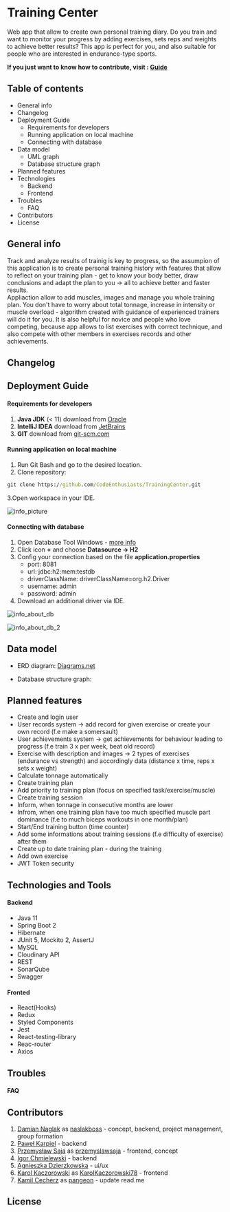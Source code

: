 # Training Center 

Web app that allow to create own personal training diary. Do you train and want to monitor your progress by adding exercises, 
sets reps and weights to achieve better results? This app is perfect for you, and also suitable for people who are interested 
in endurance-type sports. 

**If you just want to know how to contribute, visit : [Guide](https://github.com/CodeEnthusiasts/TrainingCenter/wiki/How-to-contribute%3F)**

## Table of contents
* General info
* Changelog
* Deployment Guide
    * Requirements for developers
    * Running application on local machine
    * Connecting with database
* Data model
    * UML graph
    * Database structure graph
* Planned features
* Technologies
    * Backend
    * Frontend
* Troubles
    * FAQ
* Contributors
* License

## General info
Track and analyze results of trainig is key to progress, so the assumpion of this application is to create personal training 
history with features that allow to reflect on your training plan - get to know your body better, draw conclusions and adapt the plan 
to you -> all to achieve better and faster results. <br> Appliaction allow to add muscles, images and manage you whole training plan. 
You don't have to worry about total tonnage, increase in intensity or muscle overload - algorithm created with guidance of 
experienced trainers will do it for you. It is also helpful for novice and people who love competing, because app allows 
to list exercises with correct technique, and also compete with other members in exercises records and other achievements.

## Changelog

## Deployment Guide
#### Requirements for developers
1. **Java JDK** (< 11) download from [Oracle](https://www.oracle.com/pl/java/technologies/javase-downloads.html)
2. **IntelliJ IDEA** download from [JetBrains](https://www.jetbrains.com/idea/download/#section=windows)
3. **GIT** download from [git-scm.com](https://git-scm.com/downloads) 
 
#### Running application on local machine
1. Run Git Bash and go to the desired location.
2. Clone repository:
```cmd
git clone https://github.com/CodeEnthusiasts/TrainingCenter.git
```
3.Open workspace in your IDE.

![info_picture](readme-img/open_project.PNG)

#### Connecting with database
1. Open Database Tool Windows - [more info](https://www.jetbrains.com/help/idea/database-tool-window.html)
2. Click icon **+** and choose **Datasource -> H2**
3. Config your connection based on the file **application.properties**
    * port: 8081
    * url: jdbc:h2:mem:testdb
    * driverClassName: driverClassName=org.h2.Driver
    * username: admin
    * password: admin
4. Download an additional driver via IDE.

![info_about_db](readme-img/test_db.PNG) 

![info_about_db_2](readme-img/test_db_2.PNG)

## Data model
* ERD diagram:
[Diagrams.net](https://viewer.diagrams.net/?highlight=0000ff&edit=_blank&layers=1&nav=1#R7Z1rU%2BM4FoZ%2FDVW7H6Bsy9ePDc001NBNL5fp3flCuRMD3smFcZwG9tevnVh2iBSQYss6ktU1tWuckBCfN4%2BlV%2BccHaCT6cuXLH56%2FDofJ5MDxxq%2FHKDPB07xL7CL%2FyvPvOIzyF2fecjS8fqc3Zy4Tv%2BXVCet6uwyHSeLN0%2FM5%2FNJnj69PTmaz2bJKH9zLs6y%2BfPbp93PJ2%2Ff9Sl%2BSIgT16N4Qp79kY7zx%2Bqs7UfNA2dJ%2BvBYvXXo%2BOsHfsajvx6y%2BXJWvd%2BBg%2B5X%2F9YPT2P8WtUHXTzG4%2Fnzxil0eoBOsvk8Xx9NX06SSXlx8WVb%2F95vOx6t%2F%2B4smeUsv4COj6fn9h8%2FnLMfi9PPhw9fzj4dHtpWuH6dX%2FFkWV2R20WSLaq%2FOX%2FF16n485%2FKwzz%2BWZ46XuRxllfhRFZxoghQHqezJCtO2KufJ5P4aZGunr4%2B85hOxhfx63yZ4xfCPx3fpy%2FJ%2BGodzfK5RWAvihcrfyxf%2FL548evqjykfjifpw6w4HhUfvnzH4yxZFH%2FLRbzIq2eQl6e6Yr%2BSLE9eNk5Vl%2BtLMp8mefZaPKV69DC0qthV4j60Pb8689xoxQmqc48bMrHD6mRc6fOhfvkmRsVBFSaukEVEyHZGq%2Fj8eRpPropvTjx7WAXubVzKizvO5k83cfaQ5NWJp3laXtbTX8W1qyOQTiYn88m8DO9sPitfKZ8%2FVQ9Oknv8uz%2FneT6f4ihWF6R%2B0dXF8I6L%2F4rLc2IdeQde8eeeFD%2Fbzc%2FFf%2BXTs%2FxkPlvkWSGq8jWSIrbPSRlfSmw%2FEPfHIa8ijBjDi4RFF3NxI7rff%2BeL7wqUcRNf7tBZW6Hb%2FvbNiwt6P1nB7DEdj5MZT0wi5phsBAH1GwObiEHxCyfOwafiLS1xB8fnX86%2F3RQH3y5X%2F3t7cSE58piz6%2BceL57iUTp7uFj%2Fpr8lDa8%2Fabzs%2Frq6%2FUrFUQLG23FVAsas91qB0UUto9v5FzIZp%2Fj12pK4li5kErtEAJbF8HQWTxN2sv7x6erk7NPVP5DzzzVbVQBrT5GFA1LPgFQUSCP5IPV1BqnHHBB5IA2IADzFi8XzPOMb2A6PpezBhcNS0tQxLO2IpbYjH6ZtDSDQMGWPiDSYYglsBCCZxumkW0MAoza0hoJa9tCDQa1DWkUGtV2h1pOOWhxNLVHLsSIiD7WkA2PGrR0HFw5MyUlKuRj5OcmLm6tZkiweOUTYFMVLkpHrsUHSEbci6agx3wCwIlkrXKEVSYecbmi1IukoMOPAr9z3iuSug4GvVHJIBszNFZmZijBIy1%2BpRDpPVJACExVETlSe128sDMWfL2%2BPL06hc7enwMPhLLlkbTjbEWflL2SitsvUoDnrMgdEHmfJleQyw7v3EfD12eXVjdbsZRcDHPaSBpJhb0fsBbDwidr6TKDhyx4RefAlraBF8bf2Dt9NN3%2F7KRoTmV0hYIiM380QWQCR5a%2BPum1NJchErrULmMgu6fus3%2Fh2lra1Ht6smeqLVY4ww8Fq23xag9XdWA3lY7XtPAY0Vn3miMjDKjnT%2BDkfv%2F74EK1DYSZ7DOEwU426aSWZWbdzkMdMPBjeCO9vstMUuqSmAnXTHqVueho%2FJHcd5SpsZh2okHLQU7yhEBa5bctlDWF3E9aVTVjkkiubGhG2US9cwiKXXH4s66G7AuzmwYBgyxN6KLC1A1IKp7PxMotno6SIRZkgvytiA0qYDnFQ6hZOLmV6j2ihE5gwHahh3wBImA7Yy293J0xTwyvwm0m6N1olTAcKGDgBaeBITZje46Z7MLy8ag5l7b4PI7tfpRlbSRjLKXnVPbMcjwG0dOIDBTylkPSUxnEuIeHv%2FYPPn260zsTmkAoYMoeOIbMoMlMysfsms869%2BWrpQiYzaQeO00Ve%2Bg9yEFyVw1jfr05Pzq%2FPL7%2FpDGQOhcABsunxJwzItPTsvomsc5O%2FUIEmfyFpPGEi3y3b5wMONkOQI%2FZwWKtGTw41WUtJvO6btTr3AAwV6MiBJ0CbrF1mcZ7OZ1JGvzfnX8ux74%2Fzm7PL25vmxJ%2BX3071L43hUAwYQkemIYc4QrMu8goMb1v3CTKhI%2FaFeHmEJg2iafGZp8VHu%2BPbQIA25PUsrYe8HAGGA1TTeUMYUGkJ3n0DVefWG5ECrTci0t%2FJ06kga4GrBlxnEHfRhqNvEJs2HOJATMkD7xvEpLWkUR54o17IKCbtH1F54PuV5xyokbzWk06gkNnBG9rCGUN1FKI9OmljiwBnhtPKvnsFq2Pp0U2DPxau%2FXEsegWsY5HmwXVefMSH%2FNEUV%2BwurrAtshs9ciiRE1dc4Vhq2ADyiysakbcqrqCFV%2BAXk3QBdCquaNQLd%2FTpWKQRYIoroBdX8CjrnSLHqF%2BlGSdBGMtpxRU9s1zjfp6NdCGDnLQRTHFF704Cj1TAkBnP2AyZuyczrbiiXzLbejgRH0gXMJlthwhAljwtgAC5PtC9Cz6PVuCg2bRhEoZmaplFz2xu62%2BBZjP8JkyOTVpQBZuTPC2TfzvNhhhGjgNP0OFAVo0WPmpCllZf0TNkNe7A3GgXMmRJb0j0fnqmyLiFUOCA2fTjEQdm2rp8v2DG76YnmOE35GnSBLbBLDgPeChj4U76PveLXPwVNMjtHrnUwouekatxp51Gu5CRSzo%2BbSvZhlHGxhNdODQ1XXLE0ZRWPdEzTUnjSKPqiUa9kHlKmjuwqidUSE3rSSRgsIzIec%2FJclFcPJMPvjMfPAgYcVu3UxEQNzUmJwDSwRF7wMGkgyNybqJVOnitXsC3U0ROT0w6OPh0cA5lwbkHm6mRMJbLTwdHGvcPbaQLGeSU%2FqEmHbz32RGHVOCQ2bQbFUZm%2BengSONuo410AZMZT6w3yZwsRln61FPDUbxeYFt6LxhwiAEMe13TSFQYewHke7ttDSzI8HXZIyIPvqTHtD4EMhweVEoih2DAANozBTniAC0%2FV9zTel%2F0Rr2AEe31ty%2F69gGbwayCu9yTSOBgmfQbb0p2FVfl%2BySe7QzXgFZ0DxG2hfGSrm%2Bx8tYWFzg1usIAWNL12As4wCzpeqSVqNWSrqdAYxiPNPxUWNLtKv%2FqYHjLwRyqBHMDx%2Fcm4PcBAPMq%2FvuA%2FOVgX%2BceNLV0Ad8EfNJ47HfRoc1BU%2BCg94IFh5DgcNv4YcK4LX%2Bx2Ne5P42vgBnmk2bYOL2%2FT0fLSf4Kgc28B5jljubVahzigsNy0wdHGMsBLD77OvfB8RXog%2BOTbtjKd76DmJm560D3jE0OIcEBt%2BmTIw7c8helceWdnuBWoE9OQNpXyWysFLYP9M%2B151ASGHIHpC9nyN0VueV3OAt0brdTaxcyuUkDa%2F%2F94qEdDKTxD4fO4HDdVLcK4zqANmqBzuWtHBtZy%2BM66WXNltOfSXY3v797msTF9R3f5VUG4M6tNrTf8oIjlHDQacpPxaFTfs%2B0QOf600CB%2BlM8K6KiM3lJRsv8HXbqj0wFq0ZDUzUqDpmsfc8Ehpc0iXQqSqrVCxmapJEjv83k3gdDqmbiUBccnpOu1fcsnWdp%2FrozVAOqZCJaU1JyK2psv2lN6YsLmRqGD4A6ppB97%2FLddUzU8Ar8QpJ%2Bj1Z1TKEClk9IWj5Q774Drz%2FiUNM7t1y3X3UZ10kYvyn1R33zW2fTKVTAdMLjZzjrsAPZg4pDHGBYHBk7SxiLKTVFPbM4It0sfVgcKeBlRaSXJb4WdCg1nBwCgMJbZJn0cWG8pdX99AvcunmPnssHjXrhIhfZ5IgGL7CuslX2W0eobIbqpLZM5YkwGKba5CgHNyS7ThaL8kZrnHzCyXeZU7YFRk6NjgbynfxG4%2Bp0JEM2ZWlN9s2wQye%2FUS%2FkuyG5VgbMyR%2B2gc8jIihr5sg2zQuEYVt6AzFka9y7oJEuZGaT62NyDPzat%2Ff%2Bqf%2FMh0MZcEBs3CRhIJbeEax%2BNz1BrICV5JBWkuQ%2BBJr3FeBRBRgI42%2BlgXD3EJbfygs5GvcVaLQLmcKkjTSOX8sKquck%2BatdOb%2FeGSk84YWDUzWyu9XEqfQGW8jRuJy%2F0S5knFJ2q%2B6tze1QuKteLwDkmKxscdyV3h4LORqnZTfaBcxd%2FMpER9o8FeDt3px%2FLfc2%2FXF%2Bc3Z5e9Oc%2BPPym9YGAocSwJAXkTaTIW9H5JXfwAqhtv4QZPJy7Dwrj7ykg1O2lBXC3fXBUOnLoQY49G2774qh7276Su%2BBhVBbOwk0fdlz5OXRlzR86nzs8TKLmQphBgtU9gDDAaoa2wyrCVTpHbIQausTgQYq%2FE2GESKdnNk8T3Z2XhV3MJBCQx5VgKEwHnkZCosorZBOYZf0jHQqNKzVC5jDLunr7FNoOJTKQo6QwoEoOXc5n8YPyc44Daie8DDEFMQVhRFr%2FbUdiYuYGpMPABWFLnd7Xum9AZFLzj20qih0FZh%2BuOT0A1hFYX0w8NJCDjWBqeXHCWrA%2BQ1g2sLPb%2Bm9AZHXdqUb8pylli5geHvknKW4hMndMptI4TR2kGxHbweJQxtwUKxGcw4lUSy9NSDyyGVvnQwkT4HeHB65ND0tPvO0%2BGhdbXaBR8Aak7WT%2Fhk9k9X0zxBGVgBNAD3Sg9IKrQq00PBIo2i6XIyKka5Ir2IoVj6HAqAw16PYVoa5XTGXUlbYL3M9im%2BkEXMb9cJlrkcxd8p92xb9bNw2EPbyKAEKe5FHsvdqPjGrqMUjTV0YXkW1PZpPG1ICVg91u4%2BYT%2BIU4t0SwDKqx%2F59fGcZlRZecd9HnyS1VsuotXrh3i2RTzrxZhkV5DIqh5reueN6%2FarLePfC%2BM16exYY3bYla4CnOo10IcObdO6BbLGm%2B0IqhzqgwNgzdr84GNMWUnuFsae32%2B8p4PZ7FLe%2FdJ76MZ62HSh94cujBSjwRQE5z%2Fq6WgnaGaghuU%2F1JkC4vpRS2URP4ffFRUyNuQsA76nWtkIp%2FIHmmwIFCkxfAvCbAtUHA%2FeeONQEZrUnMNMdYfyWn8If6Lw7UAB%2FsoMCKLsD1QfYe%2FL1tp44xAGHxSbrSRiL5efw48mbniyGn%2FKEQsoGQclilKVPTF3N2uFW9647HAIAw9uQdJsMbzviLYDM%2FpC0pjTy%2Bhv1QkYu6R91VzQ1kCRSnkDDQStpWn2tAr8zVEOy8ol2PIjVLKjT9wUETQ0vCICXH7JvGQPGyw9JL0grLz9UwA4KSTvIePkgvXwONcG56Rr%2FSBi%2F5Xv52MHS0j8KFfCPItI%2FMl4%2BK5t7EgcYFkfknf46Lz7oQ%2F54%2BpJko3RhcpqKR1wcFTwPCrwjj420deaogOCpcSMFMBGK2HdwgzIRci3yRqrVRCiCfy91LfJeCmwiNPD5D4eIoNxzXcus5wjDtvT5j2u1zTQGPP9ppAuZ2eRiTpY8SdjJpj64Pru80rmGg0cWcCjcdg8%2FQ2G4WUyu1XaNCDSF2W1BeRQml3EKCid5WiYx3S1nad7CSEKOzkYST3zh4LTtDn4Gp4CTlFyrrdUEmqfsEZHGU7zl%2FNao9i6d3WXJIsl%2BfWzw6z8MZY8jGG7abXevMNzczU3pLUTdeh9IHblps6%2BjyOMmacc8p0n5xuJn%2F58vb48vyh3Fv1%2Bdnpxfn19%2B05m%2BHGqAQ9%2B2Ta8MfXfTN5RP37YeD2j6uswRkUdf0oZ5Xr3xvg7A5sFA3ACOOIPhqqNGiraSXHVs6Vx1tG5P1qgXMFkdymYkrUqWBlKmxBNcMDhtvcWlwelunLrScUrZQFMnnHoK2ASUfSlXMiy4c7dIFoty0WoDq0OBJUfo4MCS0gwuHpk05oMyFbm66nukMbv1UwWETI1cDPmJzI24FUpkprSq1imRuVEv5PsbOWMDlsj88dRkoDnOPPqCcxM26SDCiC4%2Fx5my95pG0xUFskEoW6lJrvGkHgzEoedQDBhAU7ZrM4DuCNDy058pG8HpA2hfAT%2BJslda8WmTrFQhADZrnwrIoRE4SDbJKMKQDCCFmrK%2Fm0ZMViAZxSd9qMf5ZFxa%2FOP5s6jOuvqjVsH8FL%2FthgMGtZCzrv227hNo1AbMEZGHWtIgKjS4KKADYfQ7IDazawUMmzEqDJsFsFl%2BTnbQ1niCzOZau4DZTNm8Eg%2BDl099Mlh7%2BnKoAQ591dgoU0n6AsjcpuyUqVOqoQIbZbqUjTIXVcvNu6TqucmYwj2UNEQFd6x0KTtW%2Fp683iSjx1n69zI5nZhdJnZtGF0X7X64yYTA8KnhEAFISeTYwhBMSiJlv0utUhIDBTwiyjaSJiVRkZREDn2BuSG33thyMDMbfqLLT0mk7Jqpz7Smli5gnFN2qSyHqonshBecg2jrvbMpj0bAIDlSo%2B5HSSTLT0KMyBmwTl5TpEDZT0TOYrvb2HS4fhRH6KGw1sMJcBtSOJ2Nl1k8GyVmq5%2BDnVv91HOdzS%2BxQw0dEhY7NZL15ZtRjcrbmFE7wissuuTIWSczyuP4Dsq6UXoOueypjhm138GwLSweVb5zD4%2F6VampEBB2H6BYWH3fBzQuEGikC%2FkmQE5Yx2kx5C1GyBCAzXgwqK7DPLqCg3E11paVxDjF9uob4xoXHzTShYxxcmEZY7yLtsNdL0zo3RyBRzFgAI1f2QC6e0DTKnF7JjTSeK240S5gQiPS8Sqd6HJrOCBwZjm4Of9aDrN%2FnN%2BcXd7eNCf%2BvPx2qjPRORQGh%2BimrEEc0SkFv30Tva0xBpro8IsaPER6V5jokMbc64OBjLw5dAOH02bjEHGcphT%2F9s3pts4XaE7D3zbEQ6Q59ctypvHL3VOSlXkV8UP3Xrfuhb48kYdD2rY9XA1pd5KWVujbM2lxFpOepI2YIyKNtC5pMj0mxYW%2BK0bFcJcT9Uc1u3TAoNol7TKD6q5QTdn%2BqW9Uk96URnnyjXohw5r0j0Tmye%2BfrVed1JfPHGqBw2dTxiSOz4F8Pmtdx9SoFzKfSd%2Fove35Oj8YDH07KWzql74sm9Ek44cEJ44XlyDNX6%2BSyWp14rR5ZJ1evi5usouPfPyYTyfVFyyZjT9l2eqinl5N49n4chW6VT0U7YHkJc3%2FjX%2B3OP5PGb0jr%2Frp8wv%2BGpc%2FvOIfZsX1%2BPfqiRby8Yn1b1rFp6xONL%2B8%2BunNb39PsrS4rKtyLIsa92pWupgvs1HyzmW17UoKOb4P7XomwnsdlBeZFR%2B2RdFIfTJbBedX8uZPpimneo%2Fv5Z3sYKOhEFYg3ufQRuGW%2FtYXoPrFRoLkayHitdzt11pfIuK1VnKuP34LhbPs5gFE4SFC72u8%2BEGGSG08zYMj0now1AjL3dphk12klnVU7u6J%2FzmEZMMjZ6s8UbhqGVIuulVtcTu9mX%2BNZ6%2BtAfwWvt4H6G0j4JBRwA5u2wpHwHX3tVpmVrQ3Zbdfyt5%2BKeFyZUghESfX%2FSXk4F7rH9%2BocYERHAlRGGjvzUB767VCtPVS3Uno7ur5%2Fr%2FuX87h6K%2FU%2BePvz%2Bf%2B8eyw97v0G97tyS7MSesoivw3rLR7vJGzi9gJQ2gidrd15%2B8pYdxWYucLCRaw1Bv2%2FuKpufaheFzLiEeUeKTePvcZ7fUhuDozBIzgkP%2BRTlgF53rE8G%2F73i1Ycgy5gvBuuDtl9%2FEcFrfYAyOmphag%2FfiNMhT0hU0BqHJiyE0UT7ByHBa%2BHYd9MGmlDMQkTGSZVVznRsFRsRse2XZjnuDu47UQHdx9j1fTQbCtaa9nRDLUIkMc0nHICYEb0nn2URhG9b8wIOQU7SenaHuwGAX9EhJ%2FdWXfcRuQ%2FecNx7qmGvJ8RhkiePacVt6KzZBiAW%2BsR5%2BWBMLmJSHzml0AbV5y6PtbEnO34casVjvYmuP426vPotXa%2B1CSZcFuc3k52BTyYTHIDOx91pf7nXfX9s3HRk8AbZAZEPfuPdUdbr%2BQwJUSurh7H1Nyibuv2XidBQBGYof%2BtiNTz7V4RWZvJz0QMBYtst6Tej62E30%2F2H8mbnekyw8h6bnM64EhuEEAMWaNtseZ7ENWtDUIQD1LmKVps7SsHXK5L%2BTW9v4aRSGrRut6HTgaJQaqnrUnZbfFXtei9KVQB6JCMTGLUallBW%2BxWaWXdTNMtXvNVWPXvGvb4DTvhVuaR3taoturRkicIfp68Su%2F%2BtO7%2FfL4978e%2Fvj9%2Bbf%2FpUn%2Fa0Y8qZSF4N23Ei1Dsrf5f2Stf31jnmfZwT5foBay9xCj7G3cHAKO7D07Ooo2%2Fm19CWwXecUV3XeA4pWA25mzGXQ2XCl%2BzObzfPPpWfz0%2BHU%2BTspn%2FB8%3D)

* Database structure graph:

## Planned features
* Create and login user
* User records system -> add record for given exercise or create your own record (f.e make a somersault)
* User achievements system -> get achievements for behaviour leading to progress (f.e train 3 x per week, beat old record)
* Exercise with description and images -> 2 types of exercises (endurance vs strength) and accordingly data (distance x time, reps x sets x weight)
* Calculate tonnage automatically
* Create training plan
* Add priority to training plan (focus on specified task/exercise/muscle)
* Create training session
* Inform, when tonnage in consecutive months are lower
* Infrom, when one training plan have too much specified muscle part dominance (f.e to much biceps workouts in one month/plan)
* Start/End training button (time counter)
* Add some informations about training sessions (f.e difficulty of exercise) after them
* Create up to date training plan - during the training
* Add own exercise
* JWT Token security
 
## Technologies and Tools
#### Backend 
* Java 11
* Spring Boot 2
* Hibernate
* JUnit 5, Mockito 2, AssertJ
* MySQL
* Cloudinary API
* REST
* SonarQube
* Swagger
 
#### Fronted
* React(Hooks)
* Redux
* Styled Components
* Jest
* React-testing-library
* Reac-router
* Axios

## Troubles
#### FAQ
 
## Contributors
1. [Damian Naglak](mailto:damiannaglak1@gmail.com) as [naslakboss](https://github.com/naslakboss) - concept, backend, project management, group formation
2. [Paweł Karpiel](mailto:pawel21599@gmail.com) - backend
3. [Przemysław Saja](mailto:przemyslawsaja@gmail.com) as [przemyslawsaja](https://github.com/przemyslawsaja) - frontend, concept
4. [Igor Chmielewski](mailto:igorchmielewski@gmail.com) - backend
5. [Agnieszka Dzierzkowska](mailto:aga.dzierzkowska21@gmail.com) - ui/ux
6. [Karol Kaczorowski](mailto:KarolKaczorowskiC.dev@gmail.com) as [KarolKaczorowski78](https://github.com/KarolKaczorowski78) - frontend
7. [Kamil Cecherz](mailto:cecherz@outlook.com) as [pangeon](https://github.com/pangeon) - update read.me

## License
